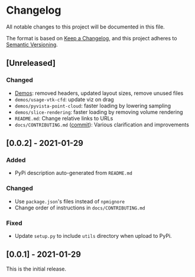 # Changelog
All notable changes to this project will be documented in this file.

The format is based on [Keep a Changelog](https://keepachangelog.com/en/1.0.0/),
and this project adheres to [Semantic Versioning](https://semver.org/spec/v2.0.0.html).

## [Unreleased]

### Changed
* [Demos](https://github.com/plotly/dash-vtk/pull/16): removed headers, updated layout sizes, remove unused files
* `demos/usage-vtk-cfd`: update viz on drag
* `demos/pyvista-point-cloud`: faster loading by lowering sampling
* `demos/slice-rendering`: faster loading by removing volume rendering
* `README.md`: Change relative links to URLs
* `docs/CONTRIBUTING.md` ([commit](https://github.com/plotly/dash-vtk/pull/15/commits/0ec656e20b7e34e77bab7c573748e2842eba0d5f)): Various clarification and improvements

## [0.0.2] - 2021-01-29

### Added

* PyPi description auto-generated from `README.md`

### Changed
* Use `package.json`'s files instead of `npmignore`
* Change order of instructions in  `docs/CONTRIBUTING.md`

### Fixed
* Update `setup.py` to include `utils` directory when upload to PyPi.


## [0.0.1] - 2021-01-29

This is the initial release.
